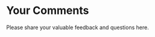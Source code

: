 # Your Comments

Please share your valuable feedback and questions here. 

<div id="disqus_thread"></div>